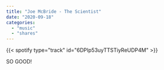 ```yaml
---
title: "Joe McBride - The Scientist"
date: "2020-09-18"
categories:
  - "music"
  - "shares"
---
```


{{< spotify type="track" id="6DPIp53uyTTSTiyReUDP4M" >}}

SO GOOD!
